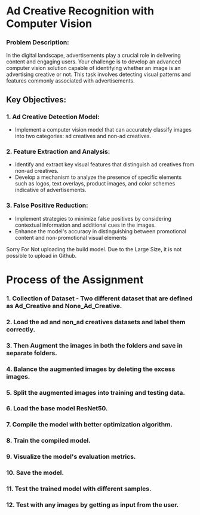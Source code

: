 # Ad Creative Recognition with Computer Vision

### Problem Description:

In the digital landscape, advertisements play a crucial role in delivering content and engaging users. Your challenge is 
to develop an advanced computer vision solution capable of identifying whether an image is an advertising creative or 
not. This task involves detecting visual patterns and features commonly associated with advertisements.

## Key Objectives:

### 1. Ad Creative Detection Model:
- Implement a computer vision model that can accurately classify images into two categories: ad creatives and non-ad 
creatives.
### 2. Feature Extraction and Analysis:
- Identify and extract key visual features that distinguish ad creatives from non-ad creatives.
- Develop a mechanism to analyze the presence of specific elements such as logos, text overlays, product images, 
and color schemes indicative of advertisements.
### 3. False Positive Reduction:
- Implement strategies to minimize false positives by considering contextual information and additional cues in the 
images.
- Enhance the model's accuracy in distinguishing between promotional content and non-promotional visual elements

Sorry For Not uploading the build model. Due to the Large Size, it is not possible to upload in Github.

# Process of the Assignment
### 1. Collection of Dataset - Two different dataset that are defined as Ad_Creative and None_Ad_Creative.
### 2. Load the ad and non_ad creatives datasets and label them correctly.
### 3. Then Augment the images in both the folders and save in separate folders.
### 4. Balance the augmented images by deleting the excess images.
### 5. Split the augmented images into training and testing data.
### 6. Load the base model ResNet50.
### 7. Compile the model with better optimization algorithm.
### 8. Train the compiled model.
### 9. Visualize the model's evaluation metrics.
### 10. Save the model.
### 11. Test the trained model with different samples.
### 12. Test with any images by getting as input from the user.

